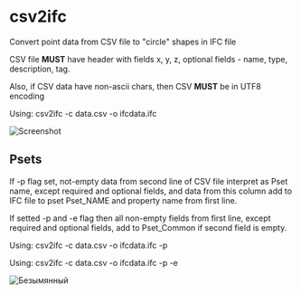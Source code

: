 # csv2ifc
Convert point data from CSV file to "circle" shapes in IFC file

CSV file **MUST** have header with fields x, y, z, optional fields - name, type, description, tag.

Also, if CSV data have non-ascii chars, then CSV **MUST** be in UTF8 encoding

Using: csv2ifc -c data.csv -o ifcdata.ifc

![Screenshot](https://user-images.githubusercontent.com/1295497/165466241-d75d7f57-e297-433f-b3ac-6f75a956b447.png)

## Psets

If -p flag set, not-empty data from second line of CSV file interpret as Pset name, except required and optional fields, and data from this column add to IFC file to pset Pset_NAME and property name from first line. 

If setted -p and -e flag then all non-empty fields from first line, except required and optional fields, add to Pset_Common if second field is empty.

Using: csv2ifc -c data.csv -o ifcdata.ifc -p

Using: csv2ifc -c data.csv -o ifcdata.ifc -p -e

![Безымянный](https://user-images.githubusercontent.com/1295497/166867925-e02fc3f7-8fe8-41f3-aed8-f11b511c5d1f.png)
